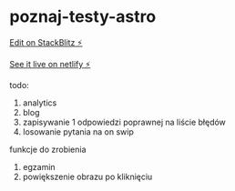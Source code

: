# poznaj-testy-astro

[Edit on StackBlitz ⚡️](https://stackblitz.com/edit/poznaj-testy-astro?file=README.md)

[See it live on netlify ⚡️](https://poznaj-testy-astro.netlify.app/)

todo:

1. analytics
3. blog
5. zapisywanie 1 odpowiedzi poprawnej na liście błędów
6. losowanie pytania na on swip


funkcje do zrobienia
1. egzamin
2. powiększenie obrazu po kliknięciu

